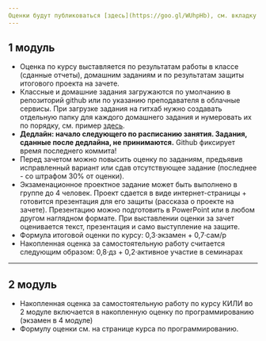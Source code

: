 ```yaml
---
Оценки будут публиковаться [здесь](https://goo.gl/WUhpHb), см. вкладку вашей группы и сводную таблицу.
---
```

## 1 модуль
* Оценка по курсу выставляется по результатам работы в классе (сданные отчеты), домашним заданиям и по результатам защиты итогового проекта на зачете.
* Классные и домашние задания загружаются по умолчанию в репозиторий github или по указанию преподавателя в облачные сервисы. При загрузке задания на гитхаб нужно создавать отдельную папку для каждого домашнего задания и нумеровать их по порядку, см. пример [здесь](https://github.com/ElizavetaKuzmenko/Programming-and-computer-instruments/tree/master/Example).
* **Дедлайн: начало следующего по расписанию занятия. Задания, сданные после дедлайна, не принимаются.** Github фиксирует время последнего коммита! 
* Перед зачетом можно повысить оценку по заданиям, предъявив исправленный вариант или сдав отсутствующее задание (последнее - со штрафом 30% от оценки).
* Экзаменационное проектное задание может быть выполнено в группе до 4 человек. Проект сдается в виде интернет-страницы + готовится презентация для его защиты (рассказа о проекте на зачете). Презентацию можно подготовить в PowerPoint или в любом другом наглядном формате. При выставлении оценки за зачет оценивается текст, презентация и само выступление на защите.
* Формула итоговой оценки по курсу: 0,3·экзамен + 0,7·сам/р
* Накопленная оценка за самостоятельную работу считается следующим образом: 0,8·дз + 0,2·активное участие в семинарах

***

## 2 модуль
* Накопленная оценка за самостоятельную работу по курсу КИЛИ во 2 модуле включается в накопленную оценку по программированию (экзамен в 4 модуле)
* Формулу оценки см. на странице курса по программированию.